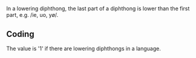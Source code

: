 # [](ParameterTable?__template__=property.md&property=Name#cldf:UT132)

In a lowering diphthong, the last part of a diphthong is lower than the first part, e.g. /ie, uo, yø/.

[](ExampleTable?example_id=1&with_internal_ref_link#cldf:UT132-1)

[](ExampleTable?example_id=2&with_internal_ref_link#cldf:UT132-2)

## Coding

The value is '1' if there are lowering diphthongs in a language.
